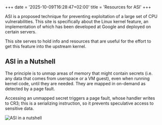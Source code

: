 +++
date = '2025-10-09T16:28:47+02:00'
title = 'Resources for ASI'
+++

ASI is a proposed technique for preventing exploitation of a large set of CPU
vulnerabilities. This site is specifically about the Linux kernel feature, an
implementation of which has been developed at Google and deployed on certain
servers.

This site serves to hold info and resources that are useful for the effort to
get this feature into the upstream kernel.

## ASI in a Nutshell

The principle is to unmap areas of memory that might contain secrets (i.e. any
data that comes from userspace or a VM guest), even when running kernel code,
until they are needed. They are mapped in on-demand as detected by a page fault.

Accessing an unmapped secret triggers a page fault, whose handler writes to CR3;
this is a serializing instruction, so it prevents speculative access to
sensitive data.

![ASI in a nutshell](asi_nutshell.svg)

